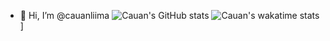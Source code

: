 - 👋 Hi, I’m @cauanliima
![Cauan's GitHub stats](https://github-readme-stats.vercel.app/api?username=cauanliima&show_icons=true&theme=radical)
![Cauan's wakatime stats](https://github-readme-stats.vercel.app/api/wakatime?username=cauanliima)]
<!--
- 👀 I’m interested in ...
- 🌱 I’m currently learning ...
- 💞️ I’m looking to collaborate on ...
- 📫 How to reach me ...
-->
<!---
cauanliima/cauanliima is a ✨ special ✨ repository because its `README.md` (this file) appears on your GitHub profile.
You can click the Preview link to take a look at your changes.
--->
